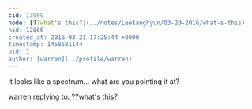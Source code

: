 ```yaml
---
cid: 13999
node: [??what's this?](../notes/Leekanghyun/03-20-2016/what-s-this)
nid: 12866
created_at: 2016-03-21 17:25:44 +0000
timestamp: 1458581144
uid: 1
author: [warren](../profile/warren)
---
```


It looks like a spectrum... what are you pointing it at? 

[warren](../profile/warren) replying to: [??what's this?](../notes/Leekanghyun/03-20-2016/what-s-this)

